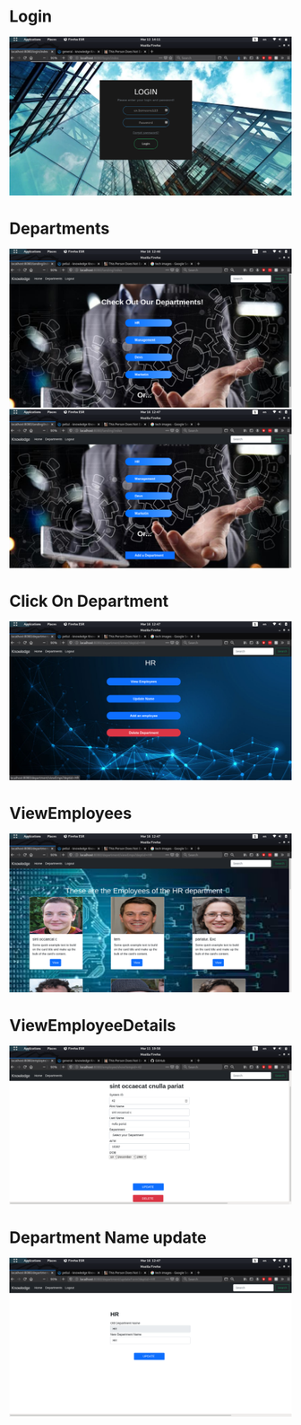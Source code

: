 # Login
<img src="./images/image7.png">

# Departments
<img src="./images/landing.png">
<img src="./images/landing2.png">

# Click On Department
<img src="./images/depIndex.png"> 

# ViewEmployees
<img src="./images/viewEmps.png">



# ViewEmployeeDetails
<img src="./images/image5.png">

# Department Name update
<img src="./images/depUpdate.png">